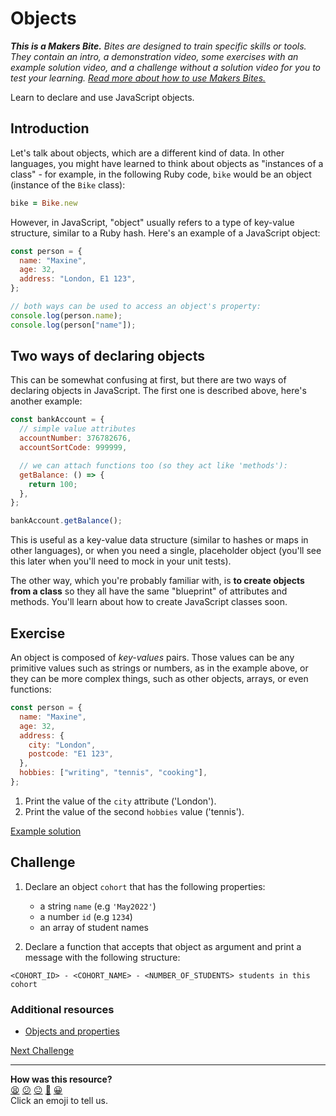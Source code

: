# Objects

_**This is a Makers Bite.** Bites are designed to train specific skills or tools. They
contain an intro, a demonstration video, some exercises with an example solution video,
and a challenge without a solution video for you to test your learning. [Read more about
how to use Makers
Bites.](https://github.com/makersacademy/course/blob/main/labels/bites.md)_

Learn to declare and use JavaScript objects.

## Introduction

Let's talk about objects, which are a different kind of data. In other languages, you
might have learned to think about objects as "instances of a class" - for example, in the
following Ruby code, `bike` would be an object (instance of the `Bike` class):

```ruby
bike = Bike.new
```

However, in JavaScript, "object" usually refers to a type of key-value structure, similar
to a Ruby hash. Here's an example of a JavaScript object:

```javascript
const person = {
  name: "Maxine",
  age: 32,
  address: "London, E1 123",
};

// both ways can be used to access an object's property:
console.log(person.name);
console.log(person["name"]);
```

## Two ways of declaring objects

This can be somewhat confusing at first, but there are two ways of declaring objects in
JavaScript. The first one is described above, here's another example:

```js
const bankAccount = {
  // simple value attributes
  accountNumber: 376782676,
  accountSortCode: 999999,

  // we can attach functions too (so they act like 'methods'):
  getBalance: () => {
    return 100;
  },
};

bankAccount.getBalance();
```

This is useful as a key-value data structure (similar to hashes or maps in other
languages), or when you need a single, placeholder object (you'll see this later when
you'll need to mock in your unit tests).

The other way, which you're probably familiar with, is **to create objects from a class**
so they all have the same "blueprint" of attributes and methods. You'll learn about how to
create JavaScript classes soon.

## Exercise

An object is composed of _key-values_ pairs. Those values can be any primitive values such
as strings or numbers, as in the example above, or they can be more complex things, such
as other objects, arrays, or even functions:

```javascript
const person = {
  name: "Maxine",
  age: 32,
  address: {
    city: "London",
    postcode: "E1 123",
  },
  hobbies: ["writing", "tennis", "cooking"],
};
```

1. Print the value of the `city` attribute ('London').
2. Print the value of the second `hobbies` value ('tennis').

[Example solution](https://youtu.be/BjRDUtiM5T8?t=396)

## Challenge

1. Declare an object `cohort` that has the following properties:

   - a string `name` (e.g `'May2022'`)
   - a number `id` (e.g `1234`)
   - an array of student names

2. Declare a function that accepts that object as argument and print a message with the
   following structure:

```
<COHORT_ID> - <COHORT_NAME> - <NUMBER_OF_STUDENTS> students in this cohort
```

### Additional resources

- [Objects and
  properties](https://developer.mozilla.org/en-US/docs/Web/JavaScript/Guide/Working_with_Objects#objects_and_properties)

[Next Challenge](11_array_operations.md)

<!-- BEGIN GENERATED SECTION DO NOT EDIT -->

---

**How was this resource?**  
[😫](https://airtable.com/shrUJ3t7KLMqVRFKR?prefill_Repository=makersacademy/javascript-fundamentals&prefill_File=bites/10_objects.md&prefill_Sentiment=😫) [😕](https://airtable.com/shrUJ3t7KLMqVRFKR?prefill_Repository=makersacademy/javascript-fundamentals&prefill_File=bites/10_objects.md&prefill_Sentiment=😕) [😐](https://airtable.com/shrUJ3t7KLMqVRFKR?prefill_Repository=makersacademy/javascript-fundamentals&prefill_File=bites/10_objects.md&prefill_Sentiment=😐) [🙂](https://airtable.com/shrUJ3t7KLMqVRFKR?prefill_Repository=makersacademy/javascript-fundamentals&prefill_File=bites/10_objects.md&prefill_Sentiment=🙂) [😀](https://airtable.com/shrUJ3t7KLMqVRFKR?prefill_Repository=makersacademy/javascript-fundamentals&prefill_File=bites/10_objects.md&prefill_Sentiment=😀)  
Click an emoji to tell us.

<!-- END GENERATED SECTION DO NOT EDIT -->
